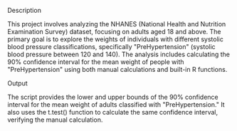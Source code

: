 Description

This project involves analyzing the NHANES (National Health and Nutrition Examination Survey) dataset, focusing on adults aged 18 and above. The primary goal is to explore the weights of individuals with different systolic blood pressure classifications, specifically "PreHypertension" (systolic blood pressure between 120 and 140). The analysis includes calculating the 90% confidence interval for the mean weight of people with "PreHypertension" using both manual calculations and built-in R functions.


Output

The script provides the lower and upper bounds of the 90% confidence interval for the mean weight of adults classified with "PreHypertension."
It also uses the t.test() function to calculate the same confidence interval, verifying the manual calculation.
